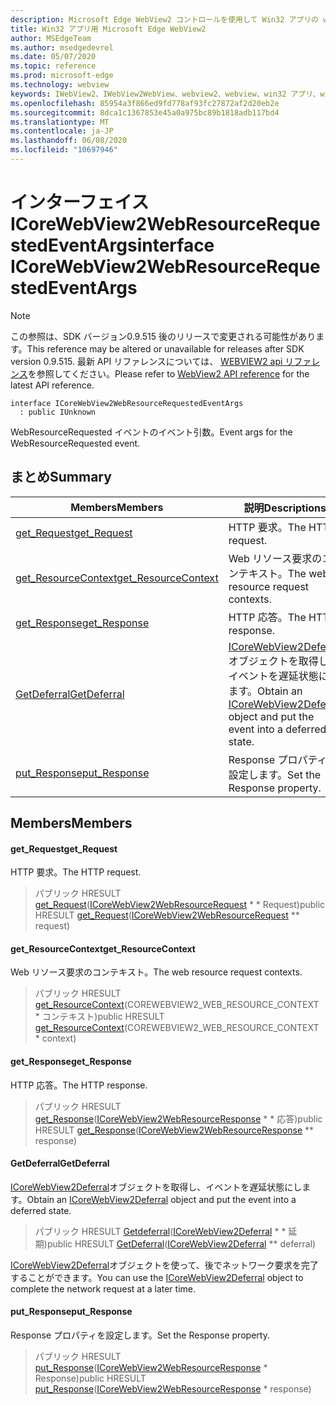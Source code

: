 ```yaml
---
description: Microsoft Edge WebView2 コントロールを使用して Win32 アプリの web コンテンツをホストする
title: Win32 アプリ用 Microsoft Edge WebView2
author: MSEdgeTeam
ms.author: msedgedevrel
ms.date: 05/07/2020
ms.topic: reference
ms.prod: microsoft-edge
ms.technology: webview
keywords: IWebView2、IWebView2WebView、webview2、webview、win32 アプリ、win32、edge、ICoreWebView2、ICoreWebView2Controller、browser control、edge html
ms.openlocfilehash: 85954a3f866ed9fd778af93fc27872af2d20eb2e
ms.sourcegitcommit: 8dca1c1367853e45a0a975bc89b1818adb117bd4
ms.translationtype: MT
ms.contentlocale: ja-JP
ms.lasthandoff: 06/08/2020
ms.locfileid: "10697946"
---
```

# <span data-ttu-id="94586-104">インターフェイス ICoreWebView2WebResourceRequestedEventArgs</span><span class="sxs-lookup"><span data-stu-id="94586-104">interface ICoreWebView2WebResourceRequestedEventArgs</span></span> 

> [!NOTE]
> <span data-ttu-id="94586-105">この参照は、SDK バージョン0.9.515 後のリリースで変更される可能性があります。</span><span class="sxs-lookup"><span data-stu-id="94586-105">This reference may be altered or unavailable for releases after SDK version 0.9.515.</span></span> <span data-ttu-id="94586-106">最新 API リファレンスについては、 [WEBVIEW2 api リファレンス](../../../webview2-api-reference.md)を参照してください。</span><span class="sxs-lookup"><span data-stu-id="94586-106">Please refer to [WebView2 API reference](../../../webview2-api-reference.md) for the latest API reference.</span></span>

```
interface ICoreWebView2WebResourceRequestedEventArgs
  : public IUnknown
```

<span data-ttu-id="94586-107">WebResourceRequested イベントのイベント引数。</span><span class="sxs-lookup"><span data-stu-id="94586-107">Event args for the WebResourceRequested event.</span></span>

## <span data-ttu-id="94586-108">まとめ</span><span class="sxs-lookup"><span data-stu-id="94586-108">Summary</span></span>

 <span data-ttu-id="94586-109">Members</span><span class="sxs-lookup"><span data-stu-id="94586-109">Members</span></span>                        | <span data-ttu-id="94586-110">説明</span><span class="sxs-lookup"><span data-stu-id="94586-110">Descriptions</span></span>
--------------------------------|---------------------------------------------
[<span data-ttu-id="94586-111">get_Request</span><span class="sxs-lookup"><span data-stu-id="94586-111">get_Request</span></span>](#get_request) | <span data-ttu-id="94586-112">HTTP 要求。</span><span class="sxs-lookup"><span data-stu-id="94586-112">The HTTP request.</span></span>
[<span data-ttu-id="94586-113">get_ResourceContext</span><span class="sxs-lookup"><span data-stu-id="94586-113">get_ResourceContext</span></span>](#get_resourcecontext) | <span data-ttu-id="94586-114">Web リソース要求のコンテキスト。</span><span class="sxs-lookup"><span data-stu-id="94586-114">The web resource request contexts.</span></span>
[<span data-ttu-id="94586-115">get_Response</span><span class="sxs-lookup"><span data-stu-id="94586-115">get_Response</span></span>](#get_response) | <span data-ttu-id="94586-116">HTTP 応答。</span><span class="sxs-lookup"><span data-stu-id="94586-116">The HTTP response.</span></span>
[<span data-ttu-id="94586-117">GetDeferral</span><span class="sxs-lookup"><span data-stu-id="94586-117">GetDeferral</span></span>](#getdeferral) | <span data-ttu-id="94586-118">[ICoreWebView2Deferral](icorewebview2deferral.md)オブジェクトを取得し、イベントを遅延状態にします。</span><span class="sxs-lookup"><span data-stu-id="94586-118">Obtain an [ICoreWebView2Deferral](icorewebview2deferral.md) object and put the event into a deferred state.</span></span>
[<span data-ttu-id="94586-119">put_Response</span><span class="sxs-lookup"><span data-stu-id="94586-119">put_Response</span></span>](#put_response) | <span data-ttu-id="94586-120">Response プロパティを設定します。</span><span class="sxs-lookup"><span data-stu-id="94586-120">Set the Response property.</span></span>

## <span data-ttu-id="94586-121">Members</span><span class="sxs-lookup"><span data-stu-id="94586-121">Members</span></span>

#### <span data-ttu-id="94586-122">get_Request</span><span class="sxs-lookup"><span data-stu-id="94586-122">get_Request</span></span> 

<span data-ttu-id="94586-123">HTTP 要求。</span><span class="sxs-lookup"><span data-stu-id="94586-123">The HTTP request.</span></span>

> <span data-ttu-id="94586-124">パブリック HRESULT [get_Request](#get_request)([ICoreWebView2WebResourceRequest](icorewebview2webresourcerequest.md) \* \* Request)</span><span class="sxs-lookup"><span data-stu-id="94586-124">public HRESULT [get_Request](#get_request)([ICoreWebView2WebResourceRequest](icorewebview2webresourcerequest.md) \*\* request)</span></span>

#### <span data-ttu-id="94586-125">get_ResourceContext</span><span class="sxs-lookup"><span data-stu-id="94586-125">get_ResourceContext</span></span> 

<span data-ttu-id="94586-126">Web リソース要求のコンテキスト。</span><span class="sxs-lookup"><span data-stu-id="94586-126">The web resource request contexts.</span></span>

> <span data-ttu-id="94586-127">パブリック HRESULT [get_ResourceContext](#get_resourcecontext)(COREWEBVIEW2_WEB_RESOURCE_CONTEXT \* コンテキスト)</span><span class="sxs-lookup"><span data-stu-id="94586-127">public HRESULT [get_ResourceContext](#get_resourcecontext)(COREWEBVIEW2_WEB_RESOURCE_CONTEXT \* context)</span></span>

#### <span data-ttu-id="94586-128">get_Response</span><span class="sxs-lookup"><span data-stu-id="94586-128">get_Response</span></span> 

<span data-ttu-id="94586-129">HTTP 応答。</span><span class="sxs-lookup"><span data-stu-id="94586-129">The HTTP response.</span></span>

> <span data-ttu-id="94586-130">パブリック HRESULT [get_Response](#get_response)([ICoreWebView2WebResourceResponse](icorewebview2webresourceresponse.md) \* \* 応答)</span><span class="sxs-lookup"><span data-stu-id="94586-130">public HRESULT [get_Response](#get_response)([ICoreWebView2WebResourceResponse](icorewebview2webresourceresponse.md) \*\* response)</span></span>

#### <span data-ttu-id="94586-131">GetDeferral</span><span class="sxs-lookup"><span data-stu-id="94586-131">GetDeferral</span></span> 

<span data-ttu-id="94586-132">[ICoreWebView2Deferral](icorewebview2deferral.md)オブジェクトを取得し、イベントを遅延状態にします。</span><span class="sxs-lookup"><span data-stu-id="94586-132">Obtain an [ICoreWebView2Deferral](icorewebview2deferral.md) object and put the event into a deferred state.</span></span>

> <span data-ttu-id="94586-133">パブリック HRESULT [Getdeferral](#getdeferral)([ICoreWebView2Deferral](icorewebview2deferral.md) \* \* 延期)</span><span class="sxs-lookup"><span data-stu-id="94586-133">public HRESULT [GetDeferral](#getdeferral)([ICoreWebView2Deferral](icorewebview2deferral.md) \*\* deferral)</span></span>

<span data-ttu-id="94586-134">[ICoreWebView2Deferral](icorewebview2deferral.md)オブジェクトを使って、後でネットワーク要求を完了することができます。</span><span class="sxs-lookup"><span data-stu-id="94586-134">You can use the [ICoreWebView2Deferral](icorewebview2deferral.md) object to complete the network request at a later time.</span></span>

#### <span data-ttu-id="94586-135">put_Response</span><span class="sxs-lookup"><span data-stu-id="94586-135">put_Response</span></span> 

<span data-ttu-id="94586-136">Response プロパティを設定します。</span><span class="sxs-lookup"><span data-stu-id="94586-136">Set the Response property.</span></span>

> <span data-ttu-id="94586-137">パブリック HRESULT [put_Response](#put_response)([ICoreWebView2WebResourceResponse](icorewebview2webresourceresponse.md) \* Response)</span><span class="sxs-lookup"><span data-stu-id="94586-137">public HRESULT [put_Response](#put_response)([ICoreWebView2WebResourceResponse](icorewebview2webresourceresponse.md) \* response)</span></span>

